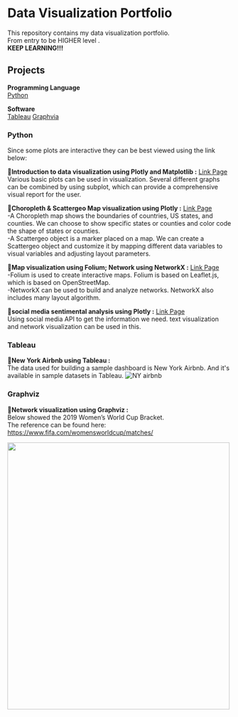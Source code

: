 # Data Visualization Portfolio

This repository contains my data visualization portfolio.<br/>
From entry to be HIGHER level .<br/>
**KEEP LEARNING!!!**<br/>

## Projects
**Programming Language**\
[Python](#python)

**Software**\
[Tableau](#tableau)
[Graphvia](#graphviz)

### Python
Since some plots are interactive they can be best viewed using the link below:

:small_blue_diamond:**Introduction to data visualization using Plotly and Matplotlib :** 
[Link Page](https://nbviewer.jupyter.org/github/balloon0315/Data-visualization-Portfolio/blob/master/Introduction%20to%20data%20visualization%20using%20Plotly%20and%20Matplotlib.ipynb)<br/>
Various basic plots can be used in visualization. Several different graphs can be combined by using subplot, which can provide a comprehensive visual report for the user.

:small_blue_diamond:**Choropleth & Scattergeo Map visualization using Plotly :** 
[Link Page](https://nbviewer.jupyter.org/github/balloon0315/Data-visualization-Portfolio/blob/master/Choropleth%26Scattergeo%20Map%20visualization%20using%20Plotly..ipynb)<br/>
-A Choropleth map shows the boundaries of countries, US states, and counties. We can choose to show specific states or counties and color code the shape of states or counties.\
-A Scattergeo object is a marker placed on a map. We can create a Scattergeo object and customize it by mapping different data variables to visual variables and adjusting layout parameters. 

:small_blue_diamond:**Map visualization using Folium; Network using NetworkX :** 
[Link Page](https://nbviewer.jupyter.org/github/balloon0315/Data-visualization-Portfolio/blob/master/Map%20visualization%20using%20Folium%3B%20Network%20using%20NetworkX.ipynb)<br/>
-Folium is used to create interactive maps. Folium is based on Leaflet.js, which is based on OpenStreetMap. \
-NetworkX can be used to build and analyze networks. NetworkX also includes many layout algorithm.

:small_blue_diamond:**social media sentimental analysis using Plotly :** 
[Link Page](https://nbviewer.jupyter.org/github/balloon0315/Data-visualization-Portfolio/blob/master/social%20media%20sentimental%20analysis%20using%20Plotly%20.ipynb)<br/>
Using social media API to get the information we need. text visualization and network visualization can be used in this.


### Tableau
:small_blue_diamond:**New York Airbnb using Tableau :** <br/>
The data used for building a sample dashboard is New York Airbnb. And it's available in sample datasets in Tableau. 
![NY airbnb](https://github.com/balloon0315/Data-visualization-Portfolio/blob/master/Tableau/Dashboard.png)

### Graphviz
:small_blue_diamond:**Network visualization using Graphviz :** <br/>
Below showed the 2019 Women’s World Cup Bracket. <br/>
The reference can be found here: https://www.fifa.com/womensworldcup/matches/

<img src="https://github.com/balloon0315/Data-visualization-Portfolio/blob/master/Graphviz/Figure2graphviz-1.jpg" width="500" height="600">



